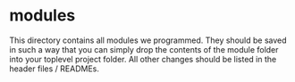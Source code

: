 # modules
This directory contains all modules we programmed. They should be saved in such a way that you can simply drop the contents of the module folder into your toplevel project folder. All other changes should be listed in the header files / READMEs.
